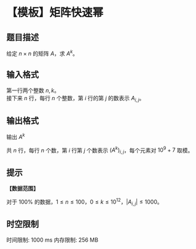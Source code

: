 # 【模板】矩阵快速幂

## 题目描述

给定 $n\times n$ 的矩阵 $A$，求 $A^k$。


## 输入格式

第一行两个整数 $n,k$。  
接下来 $n$ 行，每行 $n$ 个整数，第 $i$ 行的第 $j$ 的数表示 $A_{i,j}$。

## 输出格式

输出 $A^k$

共 $n$ 行，每行 $n$ 个数，第 $i$ 行第 $j$ 个数表示 $(A^k)_{i,j}$，每个元素对 $10^9+7$ 取模。


## 提示

**【数据范围】**

对于 $100\%$ 的数据，$1\le n \le 100$，$0 \le k \le 10^{12}$，$|A_{i,j}| \le 1000$。

## 时空限制

时间限制: 1000 ms
内存限制: 256 MB
